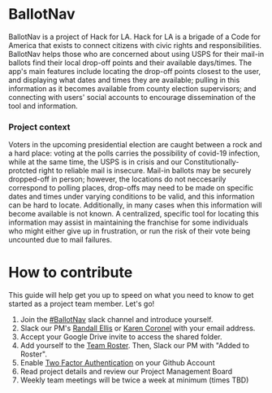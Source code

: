 # BallotNav

BallotNav is a project of Hack for LA. Hack for LA is a brigade of a Code for America that exists to connect citizens with civic rights and responsibilities. BallotNav helps those who are concerned about using USPS for their mail-in ballots find their local drop-off points and their available days/times. The app's main features include locating the drop-off points closest to the user, and displaying what dates and times they are available; pulling in this information as it becomes available from county election supervisors; and connecting with users' social accounts to encourage dissemination of the tool and information.

### Project context

Voters in the upcoming presidential election are caught between a rock and a hard place: voting at the polls carries the possibility of covid-19 infection, while at the same time, the USPS is in crisis and our Constitutionally-protcted right to reliable mail is insecure. Mail-in ballots may be securely dropped-off in person; however, the locations do not neccesarily correspond to polling places, drop-offs may need to be made on specific dates and times under varying conditions to be valid, and this information can be hard to locate. Additionally, in many cases when this information will become available is not known. A centralized, specific tool for locating this information may assist in maintaining the franchise for some individuals who might either give up in frustration, or run the risk of their vote being uncounted due to mail failures.



# How to contribute

This guide will help get you up to speed on what you need to know to get started as a project team member. Let's go!

1. Join the [#BallotNav](https://hackforla.slack.com/archives/C0191KE1XB7) slack channel and introduce yourself.
2. Slack our PM's [Randall Ellis](https://hackforla.slack.com/archives/D018ZRKH45A) or [Karen Coronel](https://hackforla.slack.com/archives/D019D07EFLM) with your email address.
3. Accept your Google Drive invite to access the shared folder.
4. Add yourself to the [Team Roster](https://docs.google.com/spreadsheets/d/1_zTNuX9w8KB3OG4IExw7ZzkpzVW-TSPMSUJUswlZowc/edit). Then, Slack our PM with "Added to Roster".
5. Enable [Two Factor Authentication](https://www.hackforla.org/guide-pages/2FA.html) on your Github Account
6. Read project details and review our Project Management Board 
7. Weekly team meetings will be twice a week at minimum (times TBD) 
